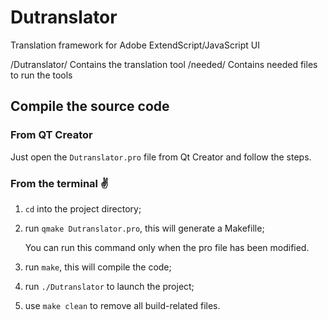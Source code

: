 # Dutranslator
Translation framework for Adobe ExtendScript/JavaScript UI

/Dutranslator/ Contains the translation tool
/needed/ Contains needed files to run the tools

## Compile the source code

### From QT Creator

Just open the `Dutranslator.pro` file from Qt Creator and follow the steps.

### From the terminal :v:

1. `cd` into the project directory;
2. run `qmake Dutranslator.pro`, this will generate a Makefille;

	You can run this command only when the pro file has been modified.

3. run `make`, this will compile the code;
4. run `./Dutranslator` to launch the project;
5. use `make clean` to remove all build-related files.
